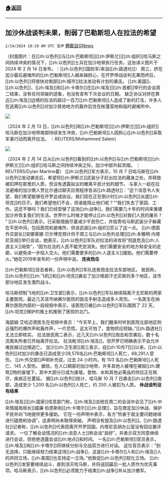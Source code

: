 ###  [:house:返回](README.md)
---


## 加沙休战谈判未果，削弱了巴勒斯坦人在拉法的希望
`2/14/2024 10:19 AM UTC 宝尹` [轉載自GNews](https://gnews.org/articles/2305123)

（封面图片：在[[zh:以色列]]与[[zh:巴勒斯坦]][[zh:伊斯兰]][[zh:组织]]哈马斯之间持续冲突的情况下，[[zh:以色列]]士兵在加沙地带执行任务，这张讲义图片于 2024 年 2 月 14 日发布。｜[[zh:以色列]]国防军/来自[[zh:路透社]]）
 周三，挤在加沙最后避难所的[[zh:巴勒斯坦]]人越来越担心，在开罗停战谈判无果而终后，[[zh:以色列]]将很快对南部[[zh:城市]]拉法发动有计划的袭击。
[[zh:美国]]、[[zh:以色列]]、[[zh:埃及]]和[[zh:卡塔尔]]在[[zh:埃及]][[zh:首都]]举行的会谈周二结束，没有任何突破的迹象，也没有宣布下次会议的日期。
缺乏协议对挤在靠近[[zh:埃及]]边境的拉法的超过一百万[[zh:巴勒斯坦]]人造成了新的打击，许多人在逃离[[zh:以色列]]对加沙其他地方的轰炸后住在帐篷营地和临时避难所中。

![](https://i.imgur.com/yf0lHMF.jpg)

（2024 年 2 月 13 日，[[zh:以色列]]和[[zh:巴勒斯坦]][[zh:伊斯兰]][[zh:组织]]哈马斯在加沙地带南部持续发生冲突，[[zh:巴勒斯坦]]人因担心[[zh:以色列]]采取军事行动而离开拉法。 ｜REUTERS/Mohammed Salem）

![](https://i.imgur.com/IlGwGzv.jpg)

（2024 年 2 月 14 日从[[zh:以色列]]看到的[[zh:以色列]]与[[zh:巴勒斯坦]][[zh:伊斯兰]][[zh:组织]]哈马斯之间持续冲突之际，加沙中部升起浓烟。 ｜REUTERS/Dylan Martine着）
[[zh:以色列]]军方表示，10 月 7 日哈马斯在[[zh:以色列]]发动袭击后，希望将[[zh:伊斯兰]]武装分子赶出拉法的藏身之处，并释放被扣押在那里的人质，但没有透露拟议的撤离平民计划的细节。
与家人一起在拉法避难的加沙商人贾比尔通过聊天应用程序告诉[[zh:路透社]]：“这个消息令人失望，我们希望能够在开罗达成协议。我们现在正在倒计时[[zh:以色列]]派遣[[zh:坦克]]的日子。我们希望他们不会，但谁能阻止他们呢？”“我们失去了家园、工作。这还不够吗？我们已经受够了这场[[zh:战争]]，我们需要几十年的时间来重建加沙并恢复我们的生活。世界什么时候才能停止[[zh:以色列]]对我们人民的屠杀？ ”
[[zh:以色列]]表示，已采取措施尽量减少平民伤亡，并指责哈马斯武装分子躲藏在平民中间，包括医院和避难所，但该武装[[zh:组织]]否认了这一点。
[[zh:德国外交部长]]安娜莱娜·贝尔博克预计将于周三与[[zh:以色列总理]][[zh:本雅明·内塔尼亚胡]]举行会谈，她表示，[[zh:以色列]]军队对拉法的进攻将“彻底危及[[zh:人道主义]]局势”，“因为拉法的人民不能凭空消失。他们需要安全的地方和安全的走廊，以避免进一步陷入交火。他们需要更多的[[zh:人道主义]]援助。他们需要停火。”她在2019年发布的一份声明中说。
**连夜炮击**

[[zh:巴勒斯坦]]目击者称，[[zh:以色列]]军队连夜炮击拉法东部地区。
居民称，[[zh:以色列]][[zh:飞机]]和[[zh:坦克]]袭击了加沙南部汗尤尼斯的多个地区，该市部分地区发生激烈战斗。

哈马斯控制飞地的[[zh:卫生部]]表示，[[zh:以色列]]军队继续隔离汗尤尼斯的两家主要医院，最近几天该市纳赛尔医院的狙击手射击造成多人死伤。
一名医生在纳赛尔医院内部的一段视频中表示，该医院已被[[zh:以色列]]军队围困了 22 天，[[zh:坦克]]保护的推土机推倒了医院的北门。

海瑟姆·艾哈迈德医生在视频中表示：“今天早上，我们醒来时听到医院北部地区附近强烈的爆炸声和轰炸声，一片恐慌。这太可怕了，食物供应短缺。”[[zh:路透社]]无法立即核实。
拉法居民周二表示，近几天[[zh:以色列]]炮击和空袭后，数十名流离失所者已开始离开拉法。
拉法毗邻[[zh:埃及]]，但开罗已明确表示不会允许难民越过边境逃亡。
加沙[[zh:卫生部]]周三表示，自[[zh:10月7日]]以来，[[zh:以色列]]对加沙的袭击已造成至少28,576名[[zh:巴勒斯坦]]人死亡，68,291人受伤。
[[zh:外交部]]声明补充说，过去 24 小时内，有 103 名[[zh:巴勒斯坦]]人死亡、145 人受伤。
据信，在人口稠密的加沙地带，许多其他人被埋在被毁[[zh:建筑]]物的废墟下，其中大部分已成为废墟。食物、水和其他必需品的供应正在耗尽，疾病正在蔓延。
据[[zh:以色列]]统计，哈马斯 10 月 7 日袭击[[zh:以色列]]南部，造成至少 1,200 名[[zh:以色列]]人死亡，约 250 人被扣为人质。
**休战谈判没有结果**

[[zh:埃及]][[zh:国家]]信息部门称，[[zh:埃及]]总统在周二的会谈中会见了[[zh:中央情报局局长]]威廉·伯恩斯和[[zh:卡塔尔]][[zh:总理]]，旨在商定加沙休战、保护平民并向飞地提供更多援助。
它在一份声明中表示，各方“热衷于就主要问题继续进行磋商和协调”，这表明尚未取得突破。
声明没有提及[[zh:以色列]]。[[zh:路透社]]记者称，[[zh:以色列]]代表团离开开罗回国。内塔尼亚胡办公室没有回应置评请求。
一位了解会谈情况的[[zh:消息人士]]称会谈“良好”，并表示双方同意继续进行会谈，但拒绝透露会谈[[zh:地点]]和时间。
一名[[zh:巴勒斯坦]]官员表示，[[zh:埃及]]和[[zh:卡塔尔]]将继续分别与交战双方进行对话。
这位官员表示：“别无选择，只能继续努力结束这场[[zh:战争]]，这是[[zh:卡塔尔]]人和[[zh:埃及]]人的共同立场，[[zh:美国]]也支持这一立场。”他敦促[[zh:以色列]]软化立场。
[[zh:以色列]]发誓要继续战斗，直到消灭哈马斯，并将送回最后一批人质作为优先事项。哈马斯表示，[[zh:以色列]]必须致力于结束[[zh:战争]]并从加沙撤军。






